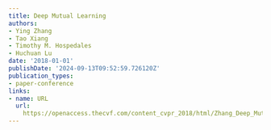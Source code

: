 ```yaml
---
title: Deep Mutual Learning
authors:
- Ying Zhang
- Tao Xiang
- Timothy M. Hospedales
- Huchuan Lu
date: '2018-01-01'
publishDate: '2024-09-13T09:52:59.726120Z'
publication_types:
- paper-conference
links:
- name: URL
  url: 
    https://openaccess.thecvf.com/content_cvpr_2018/html/Zhang_Deep_Mutual_Learning_CVPR_2018_paper.html
---
```

